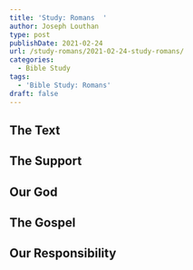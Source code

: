```yaml
---
title: 'Study: Romans  '
author: Joseph Louthan
type: post
publishDate: 2021-02-24
url: /study-romans/2021-02-24-study-romans/
categories:
  - Bible Study
tags:
  - 'Bible Study: Romans'
draft: false
---
```

## The Text

## The Support

## Our God

## The Gospel

## Our Responsibility

